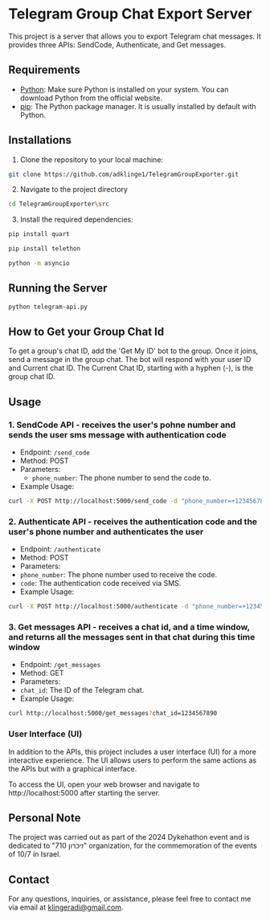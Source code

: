 #  Telegram Group Chat Export Server

This project is a server that allows you to export Telegram chat messages. It provides three APIs: SendCode, Authenticate, and Get messages.

## Requirements

- [Python](https://www.python.org/downloads/): Make sure Python is installed on your system. You can download Python from the official website.
- [pip](https://pip.pypa.io/en/stable/installation/): The Python package manager. It is usually installed by default with Python.


## Installations

1. Clone the repository to your local machine:
```bash
git clone https://github.com/adklinge1/TelegramGroupExporter.git
```

2. Navigate to the project directory
```bash
cd TelegramGroupExporter\src
```
3. Install the required dependencies:

```bash
pip install quart

pip install telethon

python -m asyncio
```
## Running the Server

```bash
python telegram-api.py
```

## How to Get your Group Chat Id

To get a group's chat ID, add the 'Get My ID' bot to the group. Once it joins, send a message in the group chat. The bot will respond with your user ID and Current chat ID. The Current Chat ID, starting with a hyphen (-), is the group chat ID.

## Usage

### 1. SendCode API - receives the user's pohne number and sends the user sms message with authentication code

- Endpoint: `/send_code`
- Method: POST
- Parameters:
  - `phone_number`: The phone number to send the code to.
- Example Usage:
```bash
curl -X POST http://localhost:5000/send_code -d "phone_number=+1234567890"
```

### 2. Authenticate API - receives the authentication code and the user's phone number and authenticates the user

- Endpoint: `/authenticate`
- Method: POST
- Parameters:
- `phone_number`: The phone number used to receive the code.
- `code`: The authentication code received via SMS.
- Example Usage:

```bash
curl -X POST http://localhost:5000/authenticate -d "phone_number=+1234567890&code=12345"
```

### 3. Get messages API - receives a chat id, and a time window, and returns all the messages sent in that chat during this time window

- Endpoint: `/get_messages`
- Method: GET
- Parameters:
- `chat_id`: The ID of the Telegram chat.
- Example Usage:
```bash
curl http://localhost:5000/get_messages?chat_id=1234567890
```

### User Interface (UI)
In addition to the APIs, this project includes a user interface (UI) for a more interactive experience. The UI allows users to perform the same actions as the APIs but with a graphical interface.

To access the UI, open your web browser and navigate to http://localhost:5000 after starting the server.


## Personal Note

The project was carried out as part of the 2024 Dykehathon event and is dedicated to "זיכרון 710" organization, for the commemoration of the events of 10/7 in Israel.


## Contact

For any questions, inquiries, or assistance, please feel free to contact me via email at [klingeradi@gmail.com](mailto:your@email.com).

